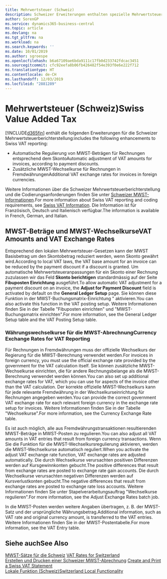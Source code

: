 ```yaml
---
title: Mehrwertsteuer (Schweiz)
description: Schweizer Erweiterungen enthalten spezielle Mehrwertsteuerberichterstellungsfunktionen.
author: SorenGP
ms.service: dynamics365-business-central
ms.topic: article
ms.devlang: na
ms.tgt_pltfrm: na
ms.workload: na
ms.search.keywords: ''
ms.date: 10/01/2019
ms.author: sgroespe
ms.openlocfilehash: b6a67109ae6bda9111c17fb0d233742fdcac3451
ms.sourcegitcommit: cfc92eefa8b06fb426482f54e393f0e6e222f712
ms.translationtype: HT
ms.contentlocale: de-CH
ms.lasthandoff: 12/03/2019
ms.locfileid: "2881289"
---
```

# <a name="swiss-value-added-tax"></a><span data-ttu-id="6f8ec-103">Mehrwertsteuer (Schweiz)</span><span class="sxs-lookup"><span data-stu-id="6f8ec-103">Swiss Value Added Tax</span></span>
[!INCLUDE[d365fin](../../includes/d365fin_md.md)] <span data-ttu-id="6f8ec-104">enthält die folgenden Erweiterungen für die Schweizer Mehrwertsteuerberichterstellung:</span><span class="sxs-lookup"><span data-stu-id="6f8ec-104">includes the following enhancements to Swiss VAT reporting:</span></span>  

- <span data-ttu-id="6f8ec-105">Automatische Regulierung von MWST-Beträgen für Rechnungen entsprechend dem Skonto</span><span class="sxs-lookup"><span data-stu-id="6f8ec-105">Automatic adjustment of VAT amounts for invoices, according to payment discounts.</span></span>  
- <span data-ttu-id="6f8ec-106">Zusätzliche MWST-Wechselkurse für Rechnungen in Fremdwährungen</span><span class="sxs-lookup"><span data-stu-id="6f8ec-106">Additional VAT exchange rates for invoices in foreign currencies.</span></span>  

<span data-ttu-id="6f8ec-107">Weitere Informationen über die Schweizer Mehrwertsteuerberichterstellung und die Codierungsanforderungen finden Sie unter [Schweizer MWST-Informationen](https://www.estv.admin.ch/estv/en/home/estv-suissetax/sw-hersteller.html).</span><span class="sxs-lookup"><span data-stu-id="6f8ec-107">For more information about Swiss VAT reporting and coding requirements, see [Swiss VAT Information](https://www.estv.admin.ch/estv/en/home/estv-suissetax/sw-hersteller.html).</span></span> <span data-ttu-id="6f8ec-108">Die Information ist für Französisch, Deutsch und Italienisch verfügbar.</span><span class="sxs-lookup"><span data-stu-id="6f8ec-108">The information is available in French, German, and Italian.</span></span>  

## <a name="vat-amounts-and-vat-exchange-rates"></a><span data-ttu-id="6f8ec-109">MWST-Beträge und MWST-Wechselkurse</span><span class="sxs-lookup"><span data-stu-id="6f8ec-109">VAT Amounts and VAT Exchange Rates</span></span>  
<span data-ttu-id="6f8ec-110">Entsprechend den lokalen Mehrwertsteuer-Gesetzen kann der MWST Basisbetrag um den Skontobetrag reduziert werden, wenn Skonto gewährt wird.</span><span class="sxs-lookup"><span data-stu-id="6f8ec-110">According to local VAT laws, the VAT base amount for an invoice can be reduced by the payment discount if a discount is granted.</span></span> <span data-ttu-id="6f8ec-111">Um automatische Mehrwertsteueranpassungen für ein Skonto einer Rechnung zuzulassen wir das Feld **Skonto berichtigen** standardmässig auf der Seite **Fibuposten Einrichtung** ausgeführt.</span><span class="sxs-lookup"><span data-stu-id="6f8ec-111">To allow automatic VAT adjustment for a payment discount on an invoice, the **Adjust for Payment Discount** field is activated by default on the **General Ledger Setup** page.</span></span> <span data-ttu-id="6f8ec-112">Sie können diese Funktion in der MWST-Buchungsmatrix-Einrichtung " aktivieren.</span><span class="sxs-lookup"><span data-stu-id="6f8ec-112">You can also activate this function in the VAT posting setup.</span></span> <span data-ttu-id="6f8ec-113">Weitere Informationen finden Sie in der Tabelle "Fibuposten einrichten" und "MWST-Buchungsmatrix einrichten".</span><span class="sxs-lookup"><span data-stu-id="6f8ec-113">For more information, see the General Ledger Setup table and the VAT Posting Setup table.</span></span>  

### <a name="currency-exchange-rates-for-vat-reporting"></a><span data-ttu-id="6f8ec-114">Währungswechselkurse für die MWST-Abrechnung</span><span class="sxs-lookup"><span data-stu-id="6f8ec-114">Currency Exchange Rates for VAT Reporting</span></span>  
<span data-ttu-id="6f8ec-115">Für Rechnungen in Fremdwährungen muss der offizielle Wechselkurs der Regierung für die MWST-Berechnung verwendet werden.</span><span class="sxs-lookup"><span data-stu-id="6f8ec-115">For invoices in foreign currency, you must use the official exchange rate provided by the government for the VAT calculation itself.</span></span> <span data-ttu-id="6f8ec-116">Sie können zusätzliche MWST-Wechselkurse einrichten, die für andere Rechnungsbelange als die MWST-Berechnung verwendet werden können.</span><span class="sxs-lookup"><span data-stu-id="6f8ec-116">You can also set up additional exchange rates for VAT, which you can use for aspects of the invoice other than the VAT calculation.</span></span> <span data-ttu-id="6f8ec-117">Der korrekte offizielle MWST-Wechselkurs kann für jede relevante Fremdwährung in der Wechselkurseinrichtung für Rechnungen angegeben werden.</span><span class="sxs-lookup"><span data-stu-id="6f8ec-117">You can provide the correct government VAT exchange rate for each relevant foreign currency in the exchange rate setup for invoices.</span></span> <span data-ttu-id="6f8ec-118">Weitere Informationen finden Sie in der Tabelle "Wechselkurse".</span><span class="sxs-lookup"><span data-stu-id="6f8ec-118">For more information, see the Currency Exchange Rate table.</span></span>  

<span data-ttu-id="6f8ec-119">Es ist auch möglich, alle aus Fremdwährungstransaktionen resultierenden MWST-Beträge in MWST-Posten zu regulieren.</span><span class="sxs-lookup"><span data-stu-id="6f8ec-119">You can also adjust all VAT amounts in VAT entries that result from foreign currency transactions.</span></span> <span data-ttu-id="6f8ec-120">Wenn Sie die Funktion für die MWST-Wechselkursregulierung aktivieren, werden die MWST-Wechselkurse automatisch reguliert.</span><span class="sxs-lookup"><span data-stu-id="6f8ec-120">When you activate the adjust VAT exchange rate function, VAT exchange rates are adjusted automatically.</span></span> <span data-ttu-id="6f8ec-121">Die durch Wechselkurse verursachten positiven Differenzen werden auf Kursgewinnkonten gebucht.</span><span class="sxs-lookup"><span data-stu-id="6f8ec-121">The positive differences that result from exchange rates are posted to exchange rate gain accounts.</span></span> <span data-ttu-id="6f8ec-122">Die durch Wechselkurse verursachten negativen Differenzen werden auf Kursverlustkonten gebucht.</span><span class="sxs-lookup"><span data-stu-id="6f8ec-122">The negative differences that result from exchange rates are posted to exchange rate loss accounts.</span></span> <span data-ttu-id="6f8ec-123">Weitere Informationen finden Sie unter Stapelverarbeitungsauftrag "Wechselkurse regulieren".</span><span class="sxs-lookup"><span data-stu-id="6f8ec-123">For more information, see the Adjust Exchange Rates batch job.</span></span>  

<span data-ttu-id="6f8ec-124">In die MWST-Posten werden weitere Angaben übertragen, z. B. der MWST-Satz und der ursprüngliche Währungsbetrag.</span><span class="sxs-lookup"><span data-stu-id="6f8ec-124">Additional information, such as VAT rate and original currency amount, is transferred to the VAT entries.</span></span> <span data-ttu-id="6f8ec-125">Weitere Informationen finden Sie in der MWST-Postentabelle.</span><span class="sxs-lookup"><span data-stu-id="6f8ec-125">For more information, see the VAT Entry table.</span></span>  

## <a name="see-also"></a><span data-ttu-id="6f8ec-126">Siehe auch</span><span class="sxs-lookup"><span data-stu-id="6f8ec-126">See Also</span></span>  
 <span data-ttu-id="6f8ec-127">[MWST-Sätze für die Schweiz](vat-rates-for-switzerland.md) </span><span class="sxs-lookup"><span data-stu-id="6f8ec-127">[VAT Rates for Switzerland](vat-rates-for-switzerland.md) </span></span>  
 <span data-ttu-id="6f8ec-128">[Erstellen und Drucken einer Schweizer MWST-Abrechnung](how-to-create-and-print-a-swiss-vat-statement.md) </span><span class="sxs-lookup"><span data-stu-id="6f8ec-128">[Create and Print a Swiss VAT Statement](how-to-create-and-print-a-swiss-vat-statement.md) </span></span>  
 [<span data-ttu-id="6f8ec-129">Lokale Funktion (Schweiz)</span><span class="sxs-lookup"><span data-stu-id="6f8ec-129">Switzerland Local Functionality</span></span>](switzerland-local-functionality.md)   
